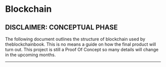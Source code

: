 # Blockchain

## DISCLAIMER: CONCEPTUAL PHASE

The following document outlines the structure of blockchain used by theblockchainbook. This is no means a guide on how the final product will turn out. This project is still a Proof Of Concept so many details will change in the upcoming months.

---
